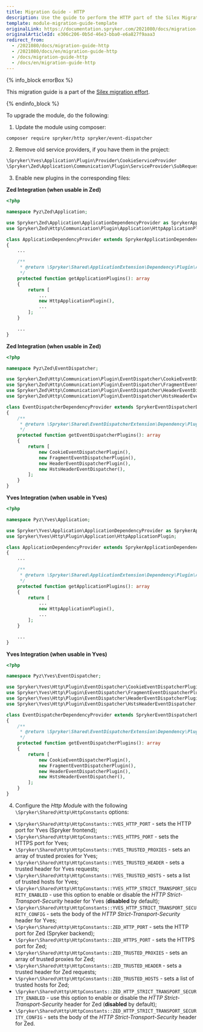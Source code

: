 ```yaml
---
title: Migration Guide - HTTP
description: Use the guide to perform the HTTP part of the Silex Migration Effort.
template: module-migration-guide-template
originalLink: https://documentation.spryker.com/2021080/docs/migration-guide-http
originalArticleId: e306c206-0b5d-46e3-bba0-e6a827f9aaa3
redirect_from:
  - /2021080/docs/migration-guide-http
  - /2021080/docs/en/migration-guide-http
  - /docs/migration-guide-http
  - /docs/en/migration-guide-http
---
```


{% info_block errorBox %}

This migration guide is a part of the [Silex migration effort](/docs/scos/dev/migration-concepts/silex-replacement/silex-replacement.html).

{% endinfo_block %}

To upgrade the module, do the following:

1. Update the module using composer:
```bash
composer require spryker/http spryker/event-dispatcher
```

2. Remove old service providers, if you have them in the project:
```php
\Spryker\Yves\Application\Plugin\Provider\CookieServiceProvider
\Spryker\Zed\Application\Communication\Plugin\ServiceProvider\SubRequestServiceProvider
```
3. Enable new plugins in the corresponding files:

**Zed Integration  (when usable in Zed)**

```php
<?php

namespace Pyz\Zed\Application;

use Spryker\Zed\Application\ApplicationDependencyProvider as SprykerApplicationDependencyProvider;
use Spryker\Zed\Http\Communication\Plugin\Application\HttpApplicationPlugin;

class ApplicationDependencyProvider extends SprykerApplicationDependencyProvider
{
	...

	/**
     * @return \Spryker\Shared\ApplicationExtension\Dependency\Plugin\ApplicationPluginInterface[]
     */
    protected function getApplicationPlugins(): array
	{
		return [
			...
			new HttpApplicationPlugin(),
   			...
		];
	}

	...
}
```

**Zed Integration (when usable in Zed)**

```php
<?php

namespace Pyz\Zed\EventDispatcher;

use Spryker\Zed\Http\Communication\Plugin\EventDispatcher\CookieEventDispatcherPlugin;
use Spryker\Zed\Http\Communication\Plugin\EventDispatcher\FragmentEventDispatcherPlugin;
use Spryker\Zed\Http\Communication\Plugin\EventDispatcher\HeaderEventDispatcherPlugin;
use Spryker\Zed\Http\Communication\Plugin\EventDispatcher\HstsHeaderEventDispatcher;

class EventDispatcherDependencyProvider extends SprykerEventDispatcherDependencyProvider
{
    /**
     * @return \Spryker\Shared\EventDispatcherExtension\Dependency\Plugin\EventDispatcherPluginInterface[]
     */
    protected function getEventDispatcherPlugins(): array
    {
        return [
            new CookieEventDispatcherPlugin(),
            new FragmentEventDispatcherPlugin(),
            new HeaderEventDispatcherPlugin(),
            new HstsHeaderEventDispatcher(),
        ];
    }
}
```

**Yves Integration (when usable in Yves)**

```php
<?php

namespace Pyz\Yves\Application;

use Spryker\Yves\Application\ApplicationDependencyProvider as SprykerApplicationDependencyProvider;
use Spryker\Yves\Http\Plugin\Application\HttpApplicationPlugin;

class ApplicationDependencyProvider extends SprykerApplicationDependencyProvider
{
	...

	/**
     * @return \Spryker\Shared\ApplicationExtension\Dependency\Plugin\ApplicationPluginInterface[]
     */
    protected function getApplicationPlugins(): array
	{
		return [
			...
			new HttpApplicationPlugin(),
   			...
		];
	}

	...
}
```

**Yves Integration (when usable in Yves)**

```php
<?php

namespace Pyz\Yves\EventDispatcher;

use Spryker\Yves\Http\Plugin\EventDispatcher\CookieEventDispatcherPlugin;
use Spryker\Yves\Http\Plugin\EventDispatcher\FragmentEventDispatcherPlugin;
use Spryker\Yves\Http\Plugin\EventDispatcher\HeaderEventDispatcherPlugin;
use Spryker\Yves\Http\Plugin\EventDispatcher\HstsHeaderEventDispatcher;

class EventDispatcherDependencyProvider extends SprykerEventDispatcherDependencyProvider
{
    /**
     * @return \Spryker\Shared\EventDispatcherExtension\Dependency\Plugin\EventDispatcherPluginInterface[]
     */
    protected function getEventDispatcherPlugins(): array
    {
        return [
            new CookieEventDispatcherPlugin(),
            new FragmentEventDispatcherPlugin(),
            new HeaderEventDispatcherPlugin(),
            new HstsHeaderEventDispatcher(),
        ];
    }
}
```

4. Configure the *Http Modul*e with the following `\Spryker\Shared\Http\HttpConstants` options:
* `\Spryker\Shared\Http\HttpConstants::YVES_HTTP_PORT` - sets the HTTP port for Yves (Spryker frontend);
* `\Spryker\Shared\Http\HttpConstants::YVES_HTTPS_PORT` - sets the HTTPS port for Yves;
* `\Spryker\Shared\Http\HttpConstants::YVES_TRUSTED_PROXIES` - sets an array of trusted proxies for Yves;
* `\Spryker\Shared\Http\HttpConstants::YVES_TRUSTED_HEADER` - sets a trusted header for Yves requests;
* `\Spryker\Shared\Http\HttpConstants::YVES_TRUSTED_HOSTS` - sets a list of trusted hosts for Yves;
* `\Spryker\Shared\Http\HttpConstants::YVES_HTTP_STRICT_TRANSPORT_SECURITY_ENABLED` - use this option to enable or disable the _HTTP Strict-Transport-Security_ header for Yves (**disabled** by default);
* `\Spryker\Shared\Http\HttpConstants::YVES_HTTP_STRICT_TRANSPORT_SECURITY_CONFIG` - sets the body of the _HTTP Strict-Transport-Security_ header for Yves;
* `\Spryker\Shared\Http\HttpConstants::ZED_HTTP_PORT` - sets the HTTP port for Zed (Spryker backend);
* `\Spryker\Shared\Http\HttpConstants::ZED_HTTPS_PORT` - sets the HTTPS port for Zed;
* `\Spryker\Shared\Http\HttpConstants::ZED_TRUSTED_PROXIES` - sets an array of trusted proxies for Zed;
* `\Spryker\Shared\Http\HttpConstants::ZED_TRUSTED_HEADER` - sets a trusted header for Zed requests;
* `\Spryker\Shared\Http\HttpConstants::ZED_TRUSTED_HOSTS` - sets a list of trusted hosts for Zed;
* `\Spryker\Shared\Http\HttpConstants::ZED_HTTP_STRICT_TRANSPORT_SECURITY_ENABLED` - use this option to enable or disable the _HTTP Strict-Transport-Security_ header for Zed (**disabled** by default);
* `\Spryker\Shared\Http\HttpConstants::ZED_HTTP_STRICT_TRANSPORT_SECURITY_CONFIG` - sets the body of the _HTTP Strict-Transport-Security_ header for Zed.
